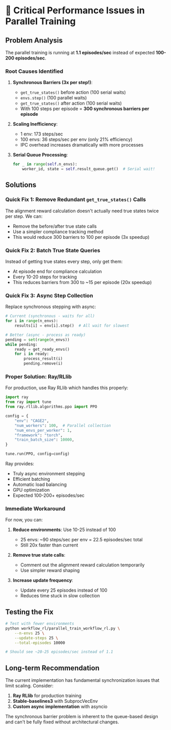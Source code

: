 # 🚨 Critical Performance Issues in Parallel Training

## Problem Analysis

The parallel training is running at **1.1 episodes/sec** instead of expected **100-200 episodes/sec**.

### Root Causes Identified

1. **Synchronous Barriers (3x per step!)**:
   - `get_true_states()` before action (100 serial waits)
   - `envs.step()` (100 parallel waits)  
   - `get_true_states()` after action (100 serial waits)
   - With 100 steps per episode = **300 synchronous barriers per episode**

2. **Scaling Inefficiency**:
   - 1 env: 173 steps/sec
   - 100 envs: 36 steps/sec per env (only 21% efficiency)
   - IPC overhead increases dramatically with more processes

3. **Serial Queue Processing**:
   ```python
   for _ in range(self.n_envs):
       worker_id, state = self.result_queue.get()  # Serial wait!
   ```

## Solutions

### Quick Fix 1: Remove Redundant `get_true_states()` Calls

The alignment reward calculation doesn't actually need true states twice per step. We can:
- Remove the before/after true state calls
- Use a simpler compliance tracking method
- This would reduce 300 barriers to 100 per episode (3x speedup)

### Quick Fix 2: Batch True State Queries

Instead of getting true states every step, only get them:
- At episode end for compliance calculation
- Every 10-20 steps for tracking
- This reduces barriers from 300 to ~15 per episode (20x speedup)

### Quick Fix 3: Async Step Collection

Replace synchronous stepping with async:
```python
# Current (synchronous - waits for all)
for i in range(n_envs):
    results[i] = env[i].step()  # All wait for slowest

# Better (async - process as ready)
pending = set(range(n_envs))
while pending:
    ready = get_ready_envs()
    for i in ready:
        process_result(i)
        pending.remove(i)
```

### Proper Solution: Ray/RLlib

For production, use Ray RLlib which handles this properly:
```python
import ray
from ray import tune
from ray.rllib.algorithms.ppo import PPO

config = {
    "env": "CAGE2",
    "num_workers": 100,  # Parallel collection
    "num_envs_per_worker": 1,
    "framework": "torch",
    "train_batch_size": 10000,
}

tune.run(PPO, config=config)
```

Ray provides:
- Truly async environment stepping
- Efficient batching
- Automatic load balancing
- GPU optimization
- Expected 100-200+ episodes/sec

### Immediate Workaround

For now, you can:

1. **Reduce environments**: Use 10-25 instead of 100
   - 25 envs: ~90 steps/sec per env = 22.5 episodes/sec total
   - Still 20x faster than current

2. **Remove true state calls**: 
   - Comment out the alignment reward calculation temporarily
   - Use simpler reward shaping

3. **Increase update frequency**:
   - Update every 25 episodes instead of 100
   - Reduces time stuck in slow collection

## Testing the Fix

```bash
# Test with fewer environments
python workflow_rl/parallel_train_workflow_rl.py \
    --n-envs 25 \
    --update-steps 25 \
    --total-episodes 10000

# Should see ~20-25 episodes/sec instead of 1.1
```

## Long-term Recommendation

The current implementation has fundamental synchronization issues that limit scaling. Consider:

1. **Ray RLlib** for production training
2. **Stable-baselines3** with SubprocVecEnv
3. **Custom async implementation** with asyncio

The synchronous barrier problem is inherent to the queue-based design and can't be fully fixed without architectural changes.
